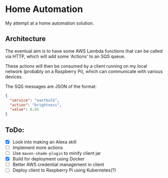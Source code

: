 # Home Automation
My attempt at a home automation solution.

## Architecture
The eventual aim is to have some AWS Lambda functions that can be called via
HTTP, which will add some 'Actions' to an SQS queue.

These actions will then be consumed by a client running on my local network
(probably on a Raspberry Pi), which can communicate with various devices.

The SQS messages are JSON of the format:
```json
{
  "service": "eastbulb",
  "action": "brightness",
  "value": 0.85
}
```


## ToDo:
- [x] Look into making an Alexa skill
- [ ] Implement more actions 
- [ ] Use `maven-shade-plugin` to minify client jar
- [x] Build for deployment using Docker
- [ ] Better AWS credential management in client
- [ ] Deploy client to Raspberry Pi using Kubernetes(?)
